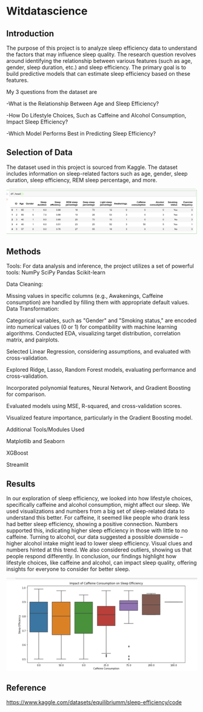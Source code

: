# Witdatascience
## Introduction
The purpose of this project is to analyze sleep efficiency data to understand the factors that may influence sleep quality. The research question revolves around identifying the relationship between various features (such as age, gender, sleep duration, etc.) and sleep efficiency. The primary goal is to build predictive models that can estimate sleep efficiency based on these features.


My 3 questions from the dataset are

-What is the Relationship Between Age and Sleep Efficiency?

-How Do Lifestyle Choices, Such as Caffeine and Alcohol Consumption, Impact Sleep Efficiency?

-Which Model Performs Best in Predicting Sleep Efficiency?

## Selection of Data

The dataset used in this project is sourced from Kaggle. The dataset includes information on sleep-related factors such as age, gender, sleep duration, sleep efficiency, REM sleep percentage, and more. 

![Ashutosh's github activity graph](https://github.com/joosmith/Witdatascience/blob/main/graph/Data__preview.png)
## Methods
Tools:
For data analysis and inference, the project utilizes a set of powerful tools:
NumPy
SciPy
Pandas 
Scikit-learn

Data Cleaning:

Missing values in specific columns (e.g., Awakenings, Caffeine consumption) are handled by filling them with appropriate default values.
Data Transformation:

Categorical variables, such as "Gender" and "Smoking status," are encoded into numerical values (0 or 1) for compatibility with machine learning algorithms.
Conducted EDA, visualizing target distribution, correlation matrix, and pairplots.

Selected Linear Regression, considering assumptions, and evaluated with cross-validation.

Explored Ridge, Lasso, Random Forest models, evaluating performance and cross-validation.

Incorporated polynomial features, Neural Network, and Gradient Boosting for comparison.

Evaluated models using MSE, R-squared, and cross-validation scores.

Visualized feature importance, particularly in the Gradient Boosting model.

Additional Tools/Modules Used 

Matplotlib and Seaborn

XGBoost

Streamlit

## Results

In our exploration of sleep efficiency, we looked into how lifestyle choices, specifically caffeine and alcohol consumption, might affect our sleep. We used visualizations and numbers from a big set of sleep-related data to understand this better. For caffeine, it seemed like people who drank less had better sleep efficiency, showing a positive connection. Numbers supported this, indicating higher sleep efficiency in those with little to no caffeine. Turning to alcohol, our data suggested a possible downside – higher alcohol intake might lead to lower sleep efficiency. Visual clues and numbers hinted at this trend. We also considered outliers, showing us that people respond differently. In conclusion, our findings highlight how lifestyle choices, like caffeine and alcohol, can impact sleep quality, offering insights for everyone to consider for better sleep.

![Ashutosh's github activity graph](https://github.com/joosmith/Witdatascience/blob/main/graph/impact_of%20_caffeine.png)







## Reference

https://www.kaggle.com/datasets/equilibriumm/sleep-efficiency/code
